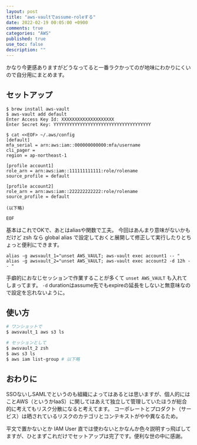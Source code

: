 ```yaml
---
layout: post
title: "aws-vaultでassume-roleする"
date: 2022-02-19 00:05:00 +0900
comments: true
categories: "AWS"
published: true
use_toc: false
description: ""
---
```


かなり今更感ありますがどうなってると一番ラクかってのが地味にわかりにくいので自分用にまとめます。

## セットアップ

```
$ brew install aws-vault
$ aws-vault add default
Enter Access Key Id: XXXXXXXXXXXXXXXXXXXX
Enter Secret Key: YYYYYYYYYYYYYYYYYYYYYYYYYYYYYYYYYYYYY

$ cat <<EOF> ~/.aws/config
[default]
mfa_serial = arn:aws:iam::000000000000:mfa/username
cli_pager =
region = ap-northeast-1

[profile account1]
role_arn = arn:aws:iam::111111111111:role/rolename
source_profile = default

[profile account2]
role_arn = arn:aws:iam::222222222222:role/rolename
source_profile = default

(以下略)

EOF
```

基本はこれでOKで、あとはaliasや関数で工夫。
今回はあんまり意味がないかもだけど zsh なら global alias で設定しておくと展開して修正して実行したりとちょっと便利にできます。

```
alias -g awsvault_1="unset AWS_VAULT; aws-vault exec account1 -- "
alias -g awsvault_2="unset AWS_VAULT; aws-vault exec account2 -d 12h -- "
```

手癖的におなじセッションで作業することが多くて `unset AWS_VAULT` も入れてしまってます。
`-d` durationはassume先でもexpireの延長をしないと無意味なので設定を忘れないように。

## 使い方

```sh
# ワンショットで
$ awsvault_1 aws s3 ls

# セッションとして
$ awsvault_2 zsh
$ aws s3 ls
$ aws iam list-group # 以下略
```

## おわりに

SSOないしSAMLでというのも組織によってはあるとは思いますが、個人的にはことAWS（というかIaaS）に関してはあえて独立して管理していたほうが総合的に考えてもリスク分散になると考えてます。
コーポレートとプロダクト（サービス）は晒されているリスクのカテゴリとコンテキストがやや異なるため。

平文で置かないとか IAM User 直では使わないとかなんか色々説明すっ飛ばしてますが、ひとまずこれだけでセットアップは完了です。便利な世の中に感謝。
